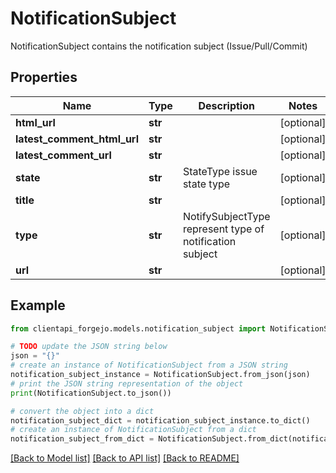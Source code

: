 # NotificationSubject

NotificationSubject contains the notification subject (Issue/Pull/Commit)

## Properties

Name | Type | Description | Notes
------------ | ------------- | ------------- | -------------
**html_url** | **str** |  | [optional] 
**latest_comment_html_url** | **str** |  | [optional] 
**latest_comment_url** | **str** |  | [optional] 
**state** | **str** | StateType issue state type | [optional] 
**title** | **str** |  | [optional] 
**type** | **str** | NotifySubjectType represent type of notification subject | [optional] 
**url** | **str** |  | [optional] 

## Example

```python
from clientapi_forgejo.models.notification_subject import NotificationSubject

# TODO update the JSON string below
json = "{}"
# create an instance of NotificationSubject from a JSON string
notification_subject_instance = NotificationSubject.from_json(json)
# print the JSON string representation of the object
print(NotificationSubject.to_json())

# convert the object into a dict
notification_subject_dict = notification_subject_instance.to_dict()
# create an instance of NotificationSubject from a dict
notification_subject_from_dict = NotificationSubject.from_dict(notification_subject_dict)
```
[[Back to Model list]](../README.md#documentation-for-models) [[Back to API list]](../README.md#documentation-for-api-endpoints) [[Back to README]](../README.md)


